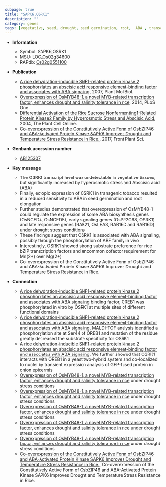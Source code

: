 ```yaml
---
subpage: true
title: "SAPK6,OSRK1"
description: ""
category: genes
tags: [vegetative, seed, drought, seed germination, root,  ABA , transcription factor, temperature, resistance, stress, Kinase, protein kinase]
---
```


* **Information**  
    + Symbol: SAPK6,OSRK1  
    + MSU: [LOC_Os02g34600](http://rice.plantbiology.msu.edu/cgi-bin/ORF_infopage.cgi?orf=LOC_Os02g34600)  
    + RAPdb: [Os02g0551100](http://rapdb.dna.affrc.go.jp/viewer/gbrowse_details/irgsp1?name=Os02g0551100)  

* **Publication**  
    + [A rice dehydration-inducible SNF1-related protein kinase 2 phosphorylates an abscisic acid responsive element-binding factor and associates with ABA signaling](http://www.ncbi.nlm.nih.gov/pubmed?term=A+rice+dehydration-inducible+SNF1-related+protein+kinase+2+phosphorylates+an+abscisic+acid+responsive+element-binding+factor+and+associates+with+ABA+signaling%5BTitle%5D), 2007, Plant Mol Biol.
    + [Overexpression of OsMYB48-1, a novel MYB-related transcription factor, enhances drought and salinity tolerance in rice](http://www.ncbi.nlm.nih.gov/pubmed?term=Overexpression+of+OsMYB48-1,+a+novel+MYB-related+transcription+factor,+enhances+drought+and+salinity+tolerance+in+rice%5BTitle%5D), 2014, PLoS One.
    + [Differential Activation of the Rice Sucrose Nonfermenting1-Related Protein Kinase2 Family by Hyperosmotic Stress and Abscisic Acid](http://www.ncbi.nlm.nih.gov/pubmed?term=Differential+Activation+of+the+Rice+Sucrose+Nonfermenting1-Related+Protein+Kinase2+Family+by+Hyperosmotic+Stress+and+Abscisic+Acid%5BTitle%5D), 2004, The Plant Cell Online.
    + [Co-overexpression of the Constitutively Active Form of OsbZIP46 and ABA-Activated Protein Kinase SAPK6 Improves Drought and Temperature Stress Resistance in Rice.](http://www.ncbi.nlm.nih.gov/pubmed?term=Co-overexpression+of+the+Constitutively+Active+Form+of+OsbZIP46+and+ABA-Activated+Protein+Kinase+SAPK6+Improves+Drought+and+Temperature+Stress+Resistance+in+Rice.%5BTitle%5D), 2017, Front Plant Sci.

* **Genbank accession number**  
    + [AB125307](http://www.ncbi.nlm.nih.gov/nuccore/AB125307)

* **Key message**  
    + The OSRK1 transcript level was undetectable in vegetative tissues, but significantly increased by hyperosmotic stress and Abscisic acid (ABA)
    + Finally, ectopic expression of OSRK1 in transgenic tobacco resulted in a reduced sensitivity to ABA in seed germination and root elongation
    + Further studies demonstrated that overexpression of OsMYB48-1 could regulate the expression of some ABA biosynthesis genes (OsNCED4, OsNCED5), early signaling genes (OsPP2C68, OSRK1) and late responsive genes (RAB21, OsLEA3, RAB16C and RAB16D) under drought stress conditions
    + These findings suggest that OSRK1 is associated with ABA signaling, possibly through the phosphorylation of ABF family in vivo
    + Interestingly, OSRK1 showed strong substrate preference for rice bZIP transcription factors and uncommon cofactor requirement for Mn(2+) over Mg(2+)
    + Co-overexpression of the Constitutively Active Form of OsbZIP46 and ABA-Activated Protein Kinase SAPK6 Improves Drought and Temperature Stress Resistance in Rice.

* **Connection**  
    + [A rice dehydration-inducible SNF1-related protein kinase 2 phosphorylates an abscisic acid responsive element-binding factor and associates with ABA signaling](ABRE) binding factor, OREB1 was phosphorylated in vitro by OSRK1 at multiple sites of different functional domains
    + [A rice dehydration-inducible SNF1-related protein kinase 2 phosphorylates an abscisic acid responsive element-binding factor and associates with ABA signaling](http://www.ncbi.nlm.nih.gov/pubmed?term=A+rice+dehydration-inducible+SNF1-related+protein+kinase+2+phosphorylates+an+abscisic+acid+responsive+element-binding+factor+and+associates+with+ABA+signaling%5BTitle%5D), MALDI-TOF analysis identified a phosphorylation site at Ser44 of OREB1 and mutation of the residue greatly decreased the substrate specificity for OSRK1
    + [A rice dehydration-inducible SNF1-related protein kinase 2 phosphorylates an abscisic acid responsive element-binding factor and associates with ABA signaling](http://www.ncbi.nlm.nih.gov/pubmed?term=A+rice+dehydration-inducible+SNF1-related+protein+kinase+2+phosphorylates+an+abscisic+acid+responsive+element-binding+factor+and+associates+with+ABA+signaling%5BTitle%5D), We further showed that OSRK1 interacts with OREB1 in a yeast two-hybrid system and co-localized to nuclei by transient expression analysis of GFP-fused protein in onion epidermis
    + [Overexpression of OsMYB48-1, a novel MYB-related transcription factor, enhances drought and salinity tolerance in rice](RAB21,+OsLEA3,+RAB16C+and+RAB16D) under drought stress conditions
    + [Overexpression of OsMYB48-1, a novel MYB-related transcription factor, enhances drought and salinity tolerance in rice](RAB21,+OsLEA3,+RAB16C+and+RAB16D) under drought stress conditions
    + [Overexpression of OsMYB48-1, a novel MYB-related transcription factor, enhances drought and salinity tolerance in rice](RAB21,+OsLEA3,+RAB16C+and+RAB16D) under drought stress conditions
    + [Overexpression of OsMYB48-1, a novel MYB-related transcription factor, enhances drought and salinity tolerance in rice](RAB21,+OsLEA3,+RAB16C+and+RAB16D) under drought stress conditions
    + [Overexpression of OsMYB48-1, a novel MYB-related transcription factor, enhances drought and salinity tolerance in rice](RAB21,+OsLEA3,+RAB16C+and+RAB16D) under drought stress conditions
    + [Co-overexpression of the Constitutively Active Form of OsbZIP46 and ABA-Activated Protein Kinase SAPK6 Improves Drought and Temperature Stress Resistance in Rice.](http://www.ncbi.nlm.nih.gov/pubmed?term=Co-overexpression+of+the+Constitutively+Active+Form+of+OsbZIP46+and+ABA-Activated+Protein+Kinase+SAPK6+Improves+Drought+and+Temperature+Stress+Resistance+in+Rice.%5BTitle%5D), Co-overexpression of the Constitutively Active Form of OsbZIP46 and ABA-Activated Protein Kinase SAPK6 Improves Drought and Temperature Stress Resistance in Rice.



